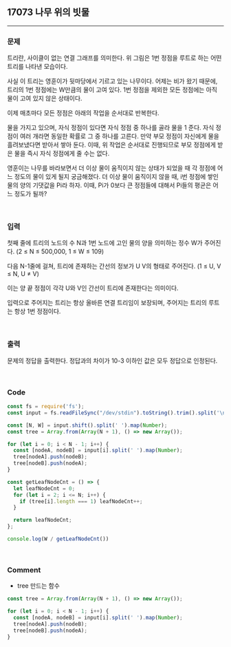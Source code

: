 ## 17073 나무 위의 빗물
---

### 문제
트리란, 사이클이 없는 연결 그래프를 의미한다. 위 그림은 1번 정점을 루트로 하는 어떤 트리를 나타낸 모습이다.

사실 이 트리는 영훈이가 뒷마당에서 기르고 있는 나무이다. 어제는 비가 왔기 때문에, 트리의 1번 정점에는 W만큼의 물이 고여 있다. 1번 정점을 제외한 모든 정점에는 아직 물이 고여 있지 않은 상태이다.

이제 매초마다 모든 정점은 아래의 작업을 순서대로 반복한다.

물을 가지고 있으며, 자식 정점이 있다면 자식 정점 중 하나를 골라 물을 1 준다. 자식 정점이 여러 개라면 동일한 확률로 그 중 하나를 고른다.
만약 부모 정점이 자신에게 물을 흘려보냈다면 받아서 쌓아 둔다.
이때, 위 작업은 순서대로 진행되므로 부모 정점에게 받은 물을 즉시 자식 정점에게 줄 수는 없다.

영훈이는 나무를 바라보면서 더 이상 물이 움직이지 않는 상태가 되었을 때 각 정점에 어느 정도의 물이 있게 될지 궁금해졌다. 더 이상 물이 움직이지 않을 때, i번 정점에 쌓인 물의 양의 기댓값을 Pi라 하자. 이때, Pi가 0보다 큰 정점들에 대해서 Pi들의 평균은 어느 정도가 될까?

<br />

### 입력
첫째 줄에 트리의 노드의 수 N과 1번 노드에 고인 물의 양을 의미하는 정수 W가 주어진다. (2 ≤ N ≤ 500,000, 1 ≤ W ≤ 109)

다음 N-1줄에 걸쳐, 트리에 존재하는 간선의 정보가 U V의 형태로 주어진다. (1 ≤ U, V ≤ N​​​​, U ≠ V)

이는 양 끝 정점이 각각 U와 V인 간선이 트리에 존재한다는 의미이다.

입력으로 주어지는 트리는 항상 올바른 연결 트리임이 보장되며, 주어지는 트리의 루트는 항상 1번 정점이다.

<br />

### 출력
문제의 정답을 출력한다. 정답과의 차이가 10-3 이하인 값은 모두 정답으로 인정된다.

<br />

### Code
```javascript
const fs = require('fs');
const input = fs.readFileSync("/dev/stdin").toString().trim().split('\n');

const [N, W] = input.shift().split(' ').map(Number);
const tree = Array.from(Array(N + 1), () => new Array());

for (let i = 0; i < N - 1; i++) {
  const [nodeA, nodeB] = input[i].split(' ').map(Number);
  tree[nodeA].push(nodeB);
  tree[nodeB].push(nodeA);
}

const getLeafNodeCnt = () => {
  let leafNodeCnt = 0;
  for (let i = 2; i <= N; i++) {
    if (tree[i].length === 1) leafNodeCnt++;
  }

  return leafNodeCnt;
};

console.log(W / getLeafNodeCnt())
```

<br />

### Comment
* tree 만드는 함수
```javascript
const tree = Array.from(Array(N + 1), () => new Array());

for (let i = 0; i < N - 1; i++) {
  const [nodeA, nodeB] = input[i].split(' ').map(Number);
  tree[nodeA].push(nodeB);
  tree[nodeB].push(nodeA);
}
```